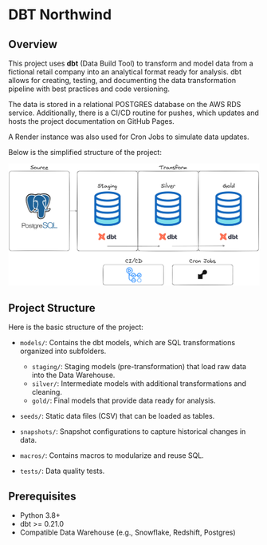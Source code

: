# DBT Northwind

## Overview
This project uses **dbt** (Data Build Tool) to transform and model data from a fictional retail company into an analytical format ready for analysis. dbt allows for creating, testing, and documenting the data transformation pipeline with best practices and code versioning.

The data is stored in a relational POSTGRES database on the AWS RDS service. Additionally, there is a CI/CD routine for pushes, which updates and hosts the project documentation on GitHub Pages.

A Render instance was also used for Cron Jobs to simulate data updates.

Below is the simplified structure of the project:

![Diagram of the simplified project structure](img/arch.png)

## Project Structure
Here is the basic structure of the project:

- `models/`: Contains the dbt models, which are SQL transformations organized into subfolders.
  - `staging/`: Staging models (pre-transformation) that load raw data into the Data Warehouse.
  - `silver/`: Intermediate models with additional transformations and cleaning.
  - `gold/`: Final models that provide data ready for analysis.

- `seeds/`: Static data files (CSV) that can be loaded as tables.

- `snapshots/`: Snapshot configurations to capture historical changes in data.

- `macros/`: Contains macros to modularize and reuse SQL.

- `tests/`: Data quality tests.

## Prerequisites
- Python 3.8+
- dbt >= 0.21.0
- Compatible Data Warehouse (e.g., Snowflake, Redshift, Postgres)